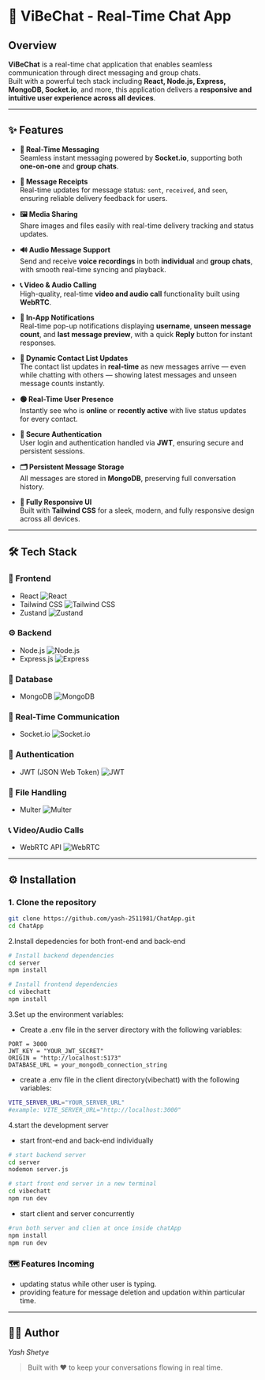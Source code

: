# 📱 ViBeChat - Real-Time Chat App

## Overview

**ViBeChat** is a real-time chat application that enables seamless communication through direct messaging and group chats.  
Built with a powerful tech stack including **React, Node.js, Express, MongoDB, Socket.io**, and more, this application delivers a **responsive and intuitive user experience across all devices**.

---

## ✨ Features

- **💬 Real-Time Messaging**  
  Seamless instant messaging powered by **Socket.io**, supporting both **one-on-one** and **group chats**.

- **📍 Message Receipts**  
  Real-time updates for message status: `sent`, `received`, and `seen`, ensuring reliable delivery feedback for users.

- **🖼️ Media Sharing**  
  Share images and files easily with real-time delivery tracking and status updates.

- **🔊 Audio Message Support**  
  Send and receive **voice recordings** in both **individual** and **group chats**, with smooth real-time syncing and playback.

- **📞 Video & Audio Calling**  
  High-quality, real-time **video and audio call** functionality built using **WebRTC**.

- **🔔 In-App Notifications**  
  Real-time pop-up notifications displaying **username**, **unseen message count**, and **last message preview**, with a quick **Reply** button for instant responses.

- **👥 Dynamic Contact List Updates**  
  The contact list updates in **real-time** as new messages arrive — even while chatting with others — showing latest messages and unseen message counts instantly.

- **🟢 Real-Time User Presence**  
  Instantly see who is **online** or **recently active** with live status updates for every contact.

- **🔐 Secure Authentication**  
  User login and authentication handled via **JWT**, ensuring secure and persistent sessions.

- **🗂️ Persistent Message Storage**  
  All messages are stored in **MongoDB**, preserving full conversation history.

- **📱 Fully Responsive UI**  
  Built with **Tailwind CSS** for a sleek, modern, and fully responsive design across all devices.

---

## 🛠 Tech Stack

### 🚀 Frontend

- React ![React](https://img.shields.io/badge/React-20232a?style=flat&logo=react&logoColor=61dafb)
- Tailwind CSS ![Tailwind CSS](https://img.shields.io/badge/TailwindCSS-0ea5e9?style=flat&logo=tailwindcss&logoColor=white)
- Zustand ![Zustand](https://img.shields.io/badge/Zustand-000000?style=flat&logo=zustand&logoColor=white)

### ⚙️ Backend

- Node.js ![Node.js](https://img.shields.io/badge/Node.js-339933?style=flat&logo=nodedotjs&logoColor=white)
- Express.js ![Express](https://img.shields.io/badge/Express.js-404D59?style=flat)

### 🧱 Database

- MongoDB ![MongoDB](https://img.shields.io/badge/MongoDB-4DB33D?style=flat&logo=mongodb&logoColor=white)

### 🔌 Real-Time Communication

- Socket.io ![Socket.io](https://img.shields.io/badge/Socket.io-010101?style=flat&logo=socketdotio&logoColor=white)

### 🔐 Authentication

- JWT (JSON Web Token) ![JWT](https://img.shields.io/badge/JWT-000000?style=flat&logo=jsonwebtokens&logoColor=white)

### 📁 File Handling

- Multer ![Multer](https://img.shields.io/badge/Multer-ff6f00?style=flat)

### 📞 Video/Audio Calls

- WebRTC API ![WebRTC](https://img.shields.io/badge/WebRTC-333333?style=flat&logo=webrtc&logoColor=white)

---

## ⚙️ Installation

### 1. Clone the repository

```bash
git clone https://github.com/yash-2511981/ChatApp.git
cd ChatApp
```

2.Install depedencies for both front-end and back-end

```bash
# Install backend dependencies
cd server
npm install

# Install frontend dependencies
cd vibechatt
npm install

```

3.Set up the environment variables:

- Create a .env file in the server directory with the following variables:

```
PORT = 3000
JWT_KEY = "YOUR_JWT_SECRET"
ORIGIN = "http://localhost:5173"
DATABASE_URL = your_mongodb_connection_string
```

- create a .env file in the client directory(vibechatt) with the following variables:

```bash
VITE_SERVER_URL="YOUR_SERVER_URL"
#example: VITE_SERVER_URL="http://localhost:3000"
```

4.start the development server

- start front-end and back-end individually

```bash
# start backend server
cd server
nodemon server.js

# start front end server in a new terminal
cd vibechatt
npm run dev
```

- start client and server concurrently

```bash
#run both server and clien at once inside chatApp
npm install
npm run dev
```

### 🗺️ Features Incoming

- updating status while other user is typing.
- providing feature for message deletion and updation within particular time.

---

## 👨‍💻 Author

_Yash Shetye_

> Built with ❤️ to keep your conversations flowing in real time.
